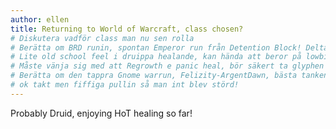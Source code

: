 ```yaml
---
author: ellen
title: Returning to World of Warcraft, class chosen?
# Diskutera vadför class man nu sen rolla
# Berätta om BRD runin, spontan Emperor run från Detention Block! Deltagare: Pokémonk, Virona, Zaldarena, Leightox (fade)
# Lite old school feel i druippa healande, kan hända att beror på lowbie instor
# Måste vänja sig med att Regrowth e panic heal, bör säkert ta glyphen
# Berätta om den tappra Gnome warrun, Felizity-ArgentDawn, bästa tanken hittils. "measured" pulls,
# ok takt men fiffiga pullin så man int blev störd!
---
```

Probably Druid, enjoying HoT healing so far! 